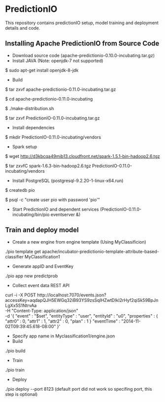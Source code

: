 # PredictionIO
This repository contains predictionIO setup, model training and deployment details and code.

## Installing Apache PredictionIO from Source Code
- Download source code (apache-predictionio-0.10.0-incubating.tar.gz)
- Install JAVA (Note: openjdk-7 not supported)

$ sudo apt-get install openjdk-8-jdk
- Build

$ tar zxvf apache-predictionio-0.11.0-incubating.tar.gz

$ cd apache-predictionio-0.11.0-incubating

$ ./make-distribution.sh

$ tar zxvf PredictionIO-0.11.0-incubating.tar.gz
- Install dependencies

$ mkdir PredictionIO-0.11.0-incubating/vendors
- Spark setup

$ wget http://d3kbcqa49mib13.cloudfront.net/spark-1.5.1-bin-hadoop2.6.tgz

$ tar zxvfC spark-1.6.3-bin-hadoop2.6.tgz PredictionIO-0.11.0-incubating/vendors
- Install PostgreSQL (postgresql-9.2.20-1-linux-x64.run)

$ createdb pio

$ psql -c "create user pio with password 'pio'"
- Start PredictionIO and dependent services (PredictionIO-0.11.0-incubating/bin/pio eventserver &)

## Train and deploy model

- Create a new engine from engine template (Using MyClassificion)

./pio template get apache/incubator-predictionio-template-attribute-based-classifier MyClassification1
- Generate appID and EventKey 

./pio app new predictprob
- Collect event data REST API

curl -i -X POST http://localhost:7070/events.json?accessKey=aqdapQJH5EWGq32iB93YS9zsSqIHZwtDIkI2rHyf2qiSk59BpJnLgXx5S1NtrvAa \
-H "Content-Type: application/json" \
-d '{
  "event" : "$set",
  "entityType" : "user",
  "entityId" : "u0",
  "properties" : {
    "attr0" : 0,
    "attr1" : 1,
    "attr2" : 0,
    "plan" : 1
  }
  "eventTime" : "2014-11-02T09:39:45.618-08:00"
}'
- Specify app name in Myclassification1/engine.json 
- Build

./pio build
- Train

./pio train
- Deploy

./pio deploy --port 8123 (default port did not work so specifing port, this step is optional)
